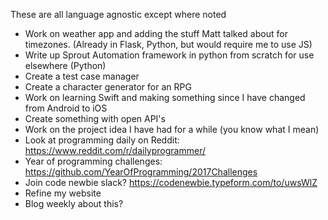 These are all language agnostic except where noted

* Work on weather app and adding the stuff Matt talked about for timezones. (Already in Flask, Python, but would require me to use JS)
* Write up Sprout Automation framework in python from scratch for use elsewhere (Python)
* Create a test case manager
* Create a character generator for an RPG
* Work on learning Swift and making something since I have changed from Android to iOS
* Create something with open API's
* Work on the project idea I have had for a while (you know what I mean)
* Look at programming daily on Reddit: https://www.reddit.com/r/dailyprogrammer/
* Year of programming challenges: https://github.com/YearOfProgramming/2017Challenges
* Join code newbie slack? https://codenewbie.typeform.com/to/uwsWlZ
* Refine my website
* Blog weekly about this?

